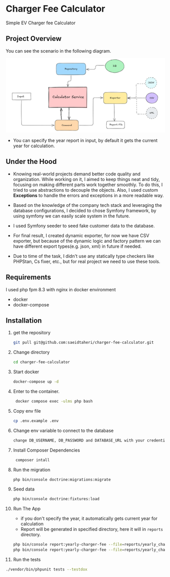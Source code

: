 # Charger Fee Calculator
Simple EV Charger fee Calculator

## Project Overview
You can see the scenario in the following diagram.

<p><img src="lms-diagram.png" alt="diagram"></p>

- You can specify the year report in input, by default it gets the current year for calculation.

## Under the Hood
- Knowing real-world projects demand better code quality and organization. While working on it, I aimed to keep things neat and tidy, focusing on making different parts work together smoothly. To do this, I tried to use abstractions to decouple the objects.
Also, I used custom **Exceptions** to handle the errors and exceptions in a more readable way.


- Based on the knowledge of the company tech stack and leveraging the database configurations, I decided to chose Symfony framework, by using symfony we can easily scale system in the future.


- I used Symfony seeder to seed fake customer data to the database.


- For final result, I created dynamic exporter, for now we have CSV exporter, but because of the dynamic logic and factory pattern we can have different export types(e.g. json, xml) in future if needed.


- Due to time of the task, I didn't use any statically type checkers like PHPStan, Cs fixer, etc., but for real project we need to use these tools.



## Requirements
I used php fpm 8.3 with nginx in docker environment
- docker
- docker-compose

## Installation

1. get the repository
    ````bash
    git pull git@github.com:saeidtaheri/charger-fee-calculator.git
   ````
2. Change directory
    ````bash
    cd charger-fee-calculator
   ````
3. Start docker
    ````bash
    docker-compose up -d
    ````
4. Enter to the container.
   ````bash
    docker compose exec -ulms php bash
    ````
5. Copy env file
    ````bash
    cp .env.example .env
    ````
6. Change env variable to connect to the database
    ````bash
    change DB_USERNAME, DB_PASSWORD and DATABASE_URL with your credentials
    ````

7. Install Composer Dependencies
   ````bash
    composer intall
    ```` 
8. Run the migration
   ````bash
   php bin/console doctrine:migrations:migrate
    ````
9. Seed data
   ````bash
   php bin/console doctrine:fixtures:load
    ````

10. Run The App
    - if you don't specify the year, it automatically gets current year for calculation
    - Report will be generated in specified directory, here it will in `reports` directory.
    ````bash
    php bin/console report:yearly-charger-fee --file=reports/yearly_charger_fees 
    php bin/console report:yearly-charger-fee --file=reports/yearly_charger_fees --year=2025
      ````

11. Run the tests
   ````bash
   ./vendor/bin/phpunit tests --testdox
   ````